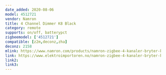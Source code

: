 ```yaml
---
date_added: 2020-08-06
model: 4512721
vendor: Namron
title: 4 Channel Dimmer K8 Black
category: remote
supports: on/off, batterypct
zigbeemodel: ['4512721']
compatible: [z2m,deconz,zha]
deconz: 2158
mlink: https://www.namron.com/products/namron-zigbee-4-kanaler-bryter-k8-sort-721/
link: https://www.elektroimportoren.no/namron-zigbee-4-kanaler-bryter-k8-sort/4512721/Product.html
link2: 
link3: 
---
```

